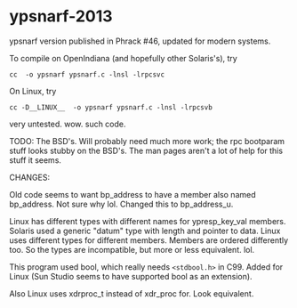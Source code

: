 ypsnarf-2013
============

ypsnarf version published in Phrack #46, updated for modern systems.

To compile on OpenIndiana (and hopefully other Solaris's), try

    cc  -o ypsnarf ypsnarf.c -lnsl -lrpcsvc

On Linux, try 

    cc -D__LINUX__  -o ypsnarf ypsnarf.c -lnsl -lrpcsvb

very untested. wow. such code.

TODO: The BSD's. Will probably need much more work; the rpc bootparam stuff looks
stubby on the BSD's. The man pages aren't a lot of help for this stuff it seems.

CHANGES:

Old code seems to want bp_address to have a member also named bp_address. Not sure why lol.
Changed this to bp_address_u.

Linux has different types with different names for ypresp_key_val members.
Solaris used a generic "datum" type with length and pointer to data. Linux
uses different types for different members. Members are ordered differently
too. So the types are incompatible, but more or less equivalent. lol.

This program used bool, which really needs `<stdbool.h>` in C99. Added for
Linux (Sun Studio seems to have supported bool as an extension).

Also Linux uses xdrproc_t instead of xdr_proc for. Look equivalent.

